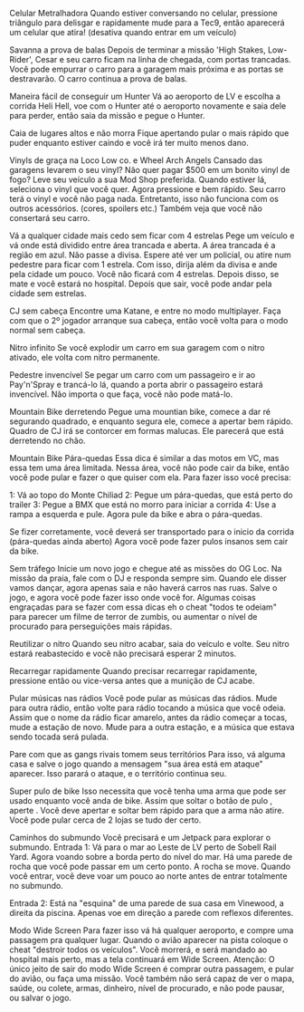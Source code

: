 Celular Metralhadora 
Quando estiver conversando no celular, pressione triângulo para delisgar e rapidamente mude para a Tec9, então aparecerá um celular que atira! 
(desativa quando entrar em um veículo) 

Savanna a prova de balas 
Depois de terminar a missão 'High Stakes, Low-Rider', Cesar e seu carro ficam na linha de chegada, com portas trancadas. Você pode empurrar o carro para a garagem mais próxima e as portas se destravarão. O carro continua a prova de balas. 

Maneira fácil de conseguir um Hunter 
Vá ao aeroporto de LV e escolha a corrida Heli Hell, voe com o Hunter até o aeroporto novamente e saia dele para perder, então saia da missão e pegue o Hunter. 

Caia de lugares altos e não morra 
Fique apertando pular o mais rápido que puder enquanto estiver caindo e você irá ter muito menos dano. 

Vinyls de graça na Loco Low co. e Wheel Arch Angels 
Cansado das garagens levarem o seu vinyl? Não quer pagar $500 em um bonito vinyl de fogo? Leve seu veículo a sua Mod Shop preferida. Quando estiver lá, seleciona o vinyl que você quer. Agora pressione e bem rápido. Seu carro terá o vinyl e você não paga nada. Entretanto, isso não funciona com os outros acessórios. (cores, spoilers etc.) Também veja que você não consertará seu carro. 

Vá a qualquer cidade mais cedo sem ficar com 4 estrelas 
Pege um veículo e vá onde está dividido entre área trancada e aberta. A área trancada é a região em azul. Não passe a divisa. Espere até ver um policial, ou atire num pedestre para ficar com 1 estrela. Com isso, dirija além da divisa e ande pela cidade um pouco. Você não ficará com 4 estrelas. Depois disso, se mate e você estará no hospital. Depois que sair, você pode andar pela cidade sem estrelas. 

CJ sem cabeça 
Encontre uma Katane, e entre no modo multiplayer. Faça com que o 2º jogador arranque sua cabeça, então você volta para o modo normal sem cabeça. 

Nitro infinito 
Se você explodir um carro em sua garagem com o nitro ativado, ele volta com nitro permanente. 

Pedestre invencível 
Se pegar um carro com um passageiro e ir ao Pay'n'Spray e trancá-lo lá, quando a porta abrir o passageiro estará invencível. Não importa o que faça, você não pode matá-lo. 

Mountain Bike derretendo 
Pegue uma mountian bike, comece a dar ré segurando quadrado, e enquanto segura ele, comece a apertar bem rápido. 
Quadro de CJ irá se contorcer em formas malucas. 
Ele parecerá que está derretendo no chão. 

Mountain Bike Pára-quedas 
Essa dica é similar a das motos em VC, mas essa tem uma área limitada. Nessa área, você não pode cair da bike, então você pode pular e fazer o que quiser com ela. Para fazer isso você precisa: 

1: Vá ao topo do Monte Chiliad 
2: Pegue um pára-quedas, que está perto do trailer 
3: Pegue a BMX que está no morro para iniciar a corrida 
4: Use a rampa a esquerda e pule. Agora pule da bike e abra o pára-quedas. 

Se fizer corretamente, você deverá ser transportado para o inicio da corrida (pára-quedas ainda aberto) Agora você pode fazer pulos insanos sem cair da bike. 

Sem tráfego 
Inicie um novo jogo e chegue até as missões do OG Loc. Na missão da praia, fale com o DJ e responda sempre sim. Quando ele disser vamos dançar, agora apenas saia e não haverá carros nas ruas. Salve o jogo, e agora você pode fazer isso onde você for. 
Algumas coisas engraçadas para se fazer com essa dicas eh o cheat "todos te odeiam" para parecer um filme de terror de zumbis, ou aumentar o nível de procurado para perseguições mais rápidas. 

Reutilizar o nitro 
Quando seu nitro acabar, saia do veículo e volte. Seu nitro estará reabastecido e você não precisará esperar 2 minutos. 

Recarregar rapidamente 
Quando precisar recarregar rapidamente, pressione então ou vice-versa antes que a munição de CJ acabe. 

Pular músicas nas rádios 
Você pode pular as músicas das rádios. Mude para outra rádio, então volte para rádio tocando a música que você odeia. Assim que o nome da rádio ficar amarelo, antes da rádio começar a tocas, mude a estação de novo. Mude para a outra estação, e a música que estava sendo tocada será pulada. 

Pare com que as gangs rivais tomem seus territórios 
Para isso, vá alguma casa e salve o jogo quando a mensagem "sua área está em ataque" aparecer. Isso parará o ataque, e o território continua seu. 

Super pulo de bike 
Isso necessita que você tenha uma arma que pode ser usado enquanto você anda de bike. Assim que soltar o botão de pulo , aperte . Você deve apertar e soltar bem rápido para que a arma não atire. Você pode pular cerca de 2 lojas se tudo der certo. 

Caminhos do submundo 
Você precisará e um Jetpack para explorar o submundo. 
Entrada 1: Vá para o mar ao Leste de LV perto de Sobell Rail Yard. Agora voando sobre a borda perto do nível do mar. Há uma parede de rocha que você pode passar em um certo ponto. A rocha se move. Quando você entrar, você deve voar um pouco ao norte antes de entrar totalmente no submundo. 

Entrada 2: Está na "esquina" de uma parede de sua casa em Vinewood, a direita da piscina. Apenas voe em direção a parede com reflexos diferentes. 

Modo Wide Screen 
Para fazer isso vá há qualquer aeroporto, e compre uma passagem pra qualquer lugar. Quando o avião aparecer na pista coloque o cheat "destroir todos os veículos". Você morrerá, e será mandado ao hospital mais perto, mas a tela continuará em Wide Screen. Atenção: O único jeito de sair do modo Wide Screen é comprar outra passagem, e pular do avião, ou faça uma missão. Você também não será capaz de ver o mapa, saúde, ou colete, armas, dinheiro, nível de procurado, e não pode pausar, ou salvar o jogo. 